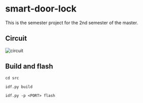 # smart-door-lock

This is the semester project for the 2nd semester of the master.

## Circuit

![circuit](./circuit/circuit.svg)

## Build and flash

```
cd src

idf.py build

idf.py -p <PORT> flash
```
